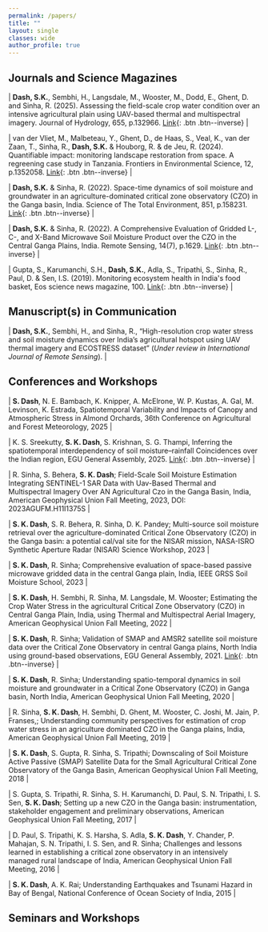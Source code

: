 ```yaml
---
permalink: /papers/
title: ""
layout: single
classes: wide
author_profile: true
---
```


## Journals and Science Magazines

| **Dash, S.K.**, Sembhi, H., Langsdale, M., Wooster, M., Dodd, E., Ghent, D. and Sinha, R. (2025). Assessing the field-scale crop water condition over an intensive agricultural plain using UAV-based thermal and multispectral imagery. Journal of Hydrology, 655, p.132966. [Link](https://doi.org/10.1016/j.jhydrol.2025.132966){: .btn .btn--inverse} |

| van der Vliet, M., Malbeteau, Y., Ghent, D., de Haas, S., Veal, K., van der Zaan, T., Sinha, R., **Dash, S.K.** & Houborg, R. & de Jeu, R. (2024). Quantifiable impact: monitoring landscape restoration from space. A regreening case study in Tanzania. Frontiers in Environmental Science, 12, p.1352058. [Link](https://doi.org/10.3389/fenvs.2024.1352058){: .btn .btn--inverse} |

| **Dash, S.K.** & Sinha, R. (2022). Space-time dynamics of soil moisture and groundwater in an agriculture-dominated critical zone observatory (CZO) in the Ganga basin, India. Science of The Total Environment, 851, p.158231. [Link](https://doi.org/10.1016/j.scitotenv.2022.158231){: .btn .btn--inverse} |

| **Dash, S.K.** & Sinha, R. (2022). A Comprehensive Evaluation of Gridded L-, C-, and X-Band Microwave Soil Moisture Product over the CZO in the Central Ganga Plains, India. Remote Sensing, 14(7), p.1629. [Link](https://doi.org/10.3390/rs14071629){: .btn .btn--inverse} |

| Gupta, S., Karumanchi, S.H., **Dash, S.K.**, Adla, S., Tripathi, S., Sinha, R., Paul, D. & Sen, I.S. (2019). Monitoring ecosystem health in India's food basket, Eos science news magazine, 100. [Link](https://doi.org/10.1029/2019EO117683){: .btn .btn--inverse} |

## Manuscript(s) in Communication

| **Dash, S.K.**, Sembhi, H., and Sinha, R., “High-resolution crop water stress and soil moisture dynamics over India’s agricultural hotspot using UAV thermal imagery and ECOSTRESS dataset” (*Under review in International Journal of Remote Sensing*). |

## Conferences and Workshops

| **S. Dash**, N. E. Bambach, K. Knipper, A. McElrone, W. P. Kustas, A. Gal, M. Levinson, K. Estrada, Spatiotemporal Variability and Impacts of Canopy and Atmospheric Stress in Almond Orchards, 36th Conference on Agricultural and Forest Meteorology, 2025 |

| K. S. Sreekutty, **S. K. Dash**, S. Krishnan, S. G. Thampi, Inferring the spatiotemporal interdependency of soil moisture–rainfall Coincidences over the Indian region, EGU General Assembly, 2025. [Link](https://doi.org/10.5194/egusphere-egu25-936){: .btn .btn--inverse} |

| R. Sinha, S. Behera, **S. K. Dash**; Field-Scale Soil Moisture Estimation Integrating SENTINEL-1 SAR Data with Uav-Based Thermal and Multispectral Imagery Over AN Agricultural Czo in the Ganga Basin, India, American Geophysical Union Fall Meeting, 2023, DOI: 2023AGUFM.H11I1375S |

| **S. K. Dash**, S. R. Behera, R. Sinha, D. K. Pandey; Multi-source soil moisture retrieval over the agriculture-dominated Critical Zone Observatory (CZO) in the Ganga basin: a potential cal/val site for the NISAR mission, NASA-ISRO Synthetic Aperture Radar (NISAR) Science Workshop, 2023 |

| **S. K. Dash**, R. Sinha; Comprehensive evaluation of space-based passive microwave gridded data in the central Ganga plain, India, IEEE GRSS Soil Moisture School, 2023 |

| **S. K. Dash**, H. Sembhi, R. Sinha, M. Langsdale, M. Wooster; Estimating the Crop Water Stress in the agricultural Critical Zone Observatory (CZO) in Central Ganga Plain, India, using Thermal and Multispectral Aerial Imagery, American Geophysical Union Fall Meeting, 2022 |

| **S. K. Dash**, R. Sinha; Validation of SMAP and AMSR2 satellite soil moisture data over the Critical Zone Observatory in central Ganga plains, North India using ground-based observations, EGU General Assembly, 2021. [Link](https://doi.org/10.5194/egusphere-egu21-4667){: .btn .btn--inverse} |

| **S. K. Dash**, R. Sinha; Understanding spatio-temporal dynamics in soil moisture and groundwater in a Critical Zone Observatory (CZO) in Ganga basin, North India, American Geophysical Union Fall Meeting, 2020 |

| R. Sinha, **S. K. Dash**, H. Sembhi, D. Ghent, M. Wooster, C. Joshi, M. Jain, P. Franses,; Understanding community perspectives for estimation of crop water stress in an agriculture dominated CZO in the Ganga plains, India, American Geophysical Union Fall Meeting, 2019 |

| **S. K. Dash**, S. Gupta, R. Sinha, S. Tripathi; Downscaling of Soil Moisture Active Passive (SMAP) Satellite Data for the Small Agricultural Critical Zone Observatory of the Ganga Basin, American Geophysical Union Fall Meeting, 2018 |

| S. Gupta, S. Tripathi, R. Sinha, S. H. Karumanchi, D. Paul, S. N. Tripathi, I. S. Sen, **S. K. Dash**; Setting up a new CZO in the Ganga basin: instrumentation, stakeholder engagement and preliminary observations, American Geophysical Union Fall Meeting, 2017 |

| D. Paul, S. Tripathi, K. S. Harsha, S. Adla, **S. K. Dash**, Y. Chander, P. Mahajan, S. N. Tripathi, I. S. Sen, and R. Sinha; Challenges and lessons learned in establishing a critical zone observatory in an intensively managed rural landscape of India, American Geophysical Union Fall Meeting, 2016 |

| **S. K. Dash**, A. K. Rai; Understanding Earthquakes and Tsunami Hazard in Bay of Bengal, National Conference of Ocean Society of India, 2015 |

## Seminars and Workshops

